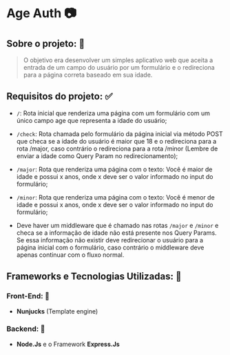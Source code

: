 # Age Auth 📷

## Sobre o projeto: 📃

> O objetivo era desenvolver um simples aplicativo web que aceita a entrada de um campo do usuário por um formulário e o redireciona para a página correta baseado em sua idade.

## Requisitos do projeto: ✅

- `/`: Rota inicial que renderiza uma página com um formulário com um único campo age que representa a idade do usuário;

- `/check`: Rota chamada pelo formulário da página inicial via método POST que checa se a idade do usuário é maior que 18 e o redireciona para a rota /major, caso contrário o redireciona para a rota /minor (Lembre de enviar a idade como Query Param no redirecionamento);

- `/major`: Rota que renderiza uma página com o texto: Você é maior de idade e possui x anos, onde x deve ser o valor informado no input do formulário;

- `/minor`: Rota que renderiza uma página com o texto: Você é menor de idade e possui x anos, onde x deve ser o valor informado no input do formulário;

- Deve haver um middleware que é chamado nas rotas `/major` e `/minor` e checa se a informação de idade não está presente nos Query Params. Se essa informação não existir deve redirecionar o usuário para a página inicial com o formulário, caso contrário o middleware deve apenas continuar com o fluxo normal.

## Frameworks e Tecnologias Utilizadas: 🌌

### Front-End: 🎨

- <strong>Nunjucks</strong> (Template engine)

### Backend: 💾

- <strong>Node.Js</strong> e o Framework <strong>Express.Js</strong>

